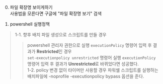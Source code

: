 0. 파일 확장명 보이게하기  
사용법을 모른다면 구글에 "파일 확장명 보기" 검색

1. powershell 실행정책
> 1-1. 향후 배치 파일 생성으로 스크립트를 만들 경우  
>> powershell 관리자 권한으로 실행
>> `executionPolicy` 명령어 입력 후 결과가 **Restricted**인 경우  
>> `set-executionpolicy unrestricted` 명령어 실행
>> `executionPolicy` 명령어 입력 후 결과가 **Unrestricted**로 바뀌었다면 성공했다.  
> 1-2. policy 변경 없이 타이머만 사용할 경우
>> 파워쉘 스크립트를 실행하는 배치파일에 -noprofile -executionpolicy bypass 옵션을 준다.
